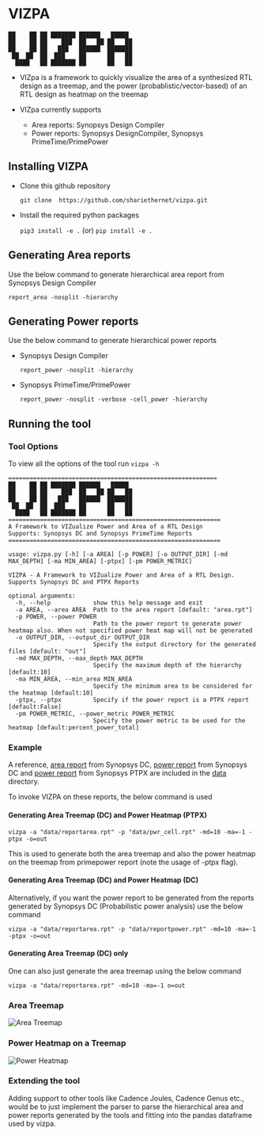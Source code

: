 # VIZPA
```
██    ██ ██ ███████ ██████   █████  
██    ██ ██    ███  ██   ██ ██   ██ 
██    ██ ██   ███   ██████  ███████ 
 ██  ██  ██  ███    ██      ██   ██ 
  ████   ██ ███████ ██      ██   ██ 
```
 - VIZpa is a framework to quickly visualize the area of a synthesized RTL design as a treemap, and the power (probablistic/vector-based) of an RTL design as heatmap on the treemap

- VIZpa currently supports
    - Area reports: Synopsys Design Compiler
    - Power reports: Synopsys DesignCompiler, Synopsys PrimeTime/PrimePower

## Installing VIZPA

- Clone this github repository
    
    ```git clone  https://github.com/shariethernet/vizpa.git```

- Install the required python packages

    ```pip3 install -e .``` (or) ```pip install -e .```

## Generating Area reports

Use the below command to generate hierarchical area report from Synopsys Design Compiler

```report_area -nosplit -hierarchy ```

## Generating Power reports

Use the below command to generate hierarchical power reports

- Synopsys Design Compiler

    ```report_power -nosplit -hierarchy```

- Synopsys PrimeTime/PrimePower

    ```report_power -nosplit -verbose -cell_power -hierarchy```

## Running the tool

### Tool Options

To view all the options of the tool run 
```vizpa -h```

```
===========================================================
██    ██ ██ ███████ ██████   █████  
██    ██ ██    ███  ██   ██ ██   ██ 
██    ██ ██   ███   ██████  ███████ 
 ██  ██  ██  ███    ██      ██   ██ 
  ████   ██ ███████ ██      ██   ██ 
============================================================                                    
A Framework to VIZualize Power and Area of a RTL Design         
Supports: Synopsys DC and Synopsys PrimeTime Reports  
============================================================                         

usage: vizpa.py [-h] [-a AREA] [-p POWER] [-o OUTPUT_DIR] [-md MAX_DEPTH] [-ma MIN_AREA] [-ptpx] [-pm POWER_METRIC]

VIZPA - A Framework to VIZualize Power and Area of a RTL Design. Supports Synopsys DC and PTPX Reports

optional arguments:
  -h, --help            show this help message and exit
  -a AREA, --area AREA  Path to the area report [default: "area.rpt"]
  -p POWER, --power POWER
                        Path to the power report to generate power heatmap also. When not specified power heat map will not be generated
  -o OUTPUT_DIR, --output_dir OUTPUT_DIR
                        Specify the output directory for the generated files [default: "out"]
  -md MAX_DEPTH, --max_depth MAX_DEPTH
                        Specify the maximum depth of the hierarchy [default:10]
  -ma MIN_AREA, --min_area MIN_AREA
                        Specify the minimum area to be considered for the heatmap [default:10]
  -ptpx, --ptpx         Specify if the power report is a PTPX report [default:False]
  -pm POWER_METRIC, --power_metric POWER_METRIC
                        Specify the power metric to be used for the heatmap [default:percent_power_total]
```

### Example

A reference, [area report](data/reportarea.rpt) from Synopsys DC, [power report](data/report)
from Synopsys DC and [power report](data/pwr_cell.rpt) from Synopsys PTPX are included in the [data](data/) directory.

To invoke VIZPA on these reports, the below command is used

#### Generating Area Treemap (DC) and Power Heatmap (PTPX) 
```
vizpa -a "data/reportarea.rpt" -p "data/pwr_cell.rpt" -md=10 -ma=-1 -ptpx -o=out 
```

This is used to generate both the area treemap and also the power heatmap on the treemap from primepower report (note the usage of -ptpx flag).

#### Generating Area Treemap (DC) and Power Heatmap (DC)
Alternatively, if you want the power report to be generated from the reports generated by Synopsys DC (Probabilistic power analysis) use the below command

```
vizpa -a "data/reportarea.rpt" -p "data/reportpower.rpt" -md=10 -ma=-1 -ptpx -o=out 
```

#### Generating Area Treemap (DC) only

One can also just generate the area treemap using the below command

```
vizpa -a "data/reportarea.rpt" -md=10 -ma=-1 o=out 
```

### Area Treemap

![Area Treemap](docs/imgs/area_treemap.gif)

### Power Heatmap on a Treemap
![Power Heatmap](docs/imgs/power_heattreemap.gif)

### Extending the tool

Adding support to other tools like Cadence Joules, Cadence Genus etc., would be to just implement the parser to parse the hierarchical area and power reports generated by the tools and fitting into the pandas dataframe used by vizpa.

